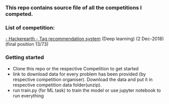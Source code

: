 [link1]: https://www.hackerearth.com/challenge/competitive/deep-learning-challenge-4/leaderboard/
### This repo contains source file of all the competitions I competed.

### List of competition:
<a href="https://www.hackerearth.com/challenge/competitive/deep-learning-challenge-4/leaderboard/">- Hackerearth - Tag recommendation system</a> (Deep learning) (2 Dec-2018) (final position 13/73)



### Getting started

- Clone this repo or the respective Competition to get started
- link to download data for every problem has been provided (by respective competition organiser). Download the data and put it in respective competition data folder(unzip).
- run train.py (for ML task) to  train the model or use jupyter notebook to run everything

